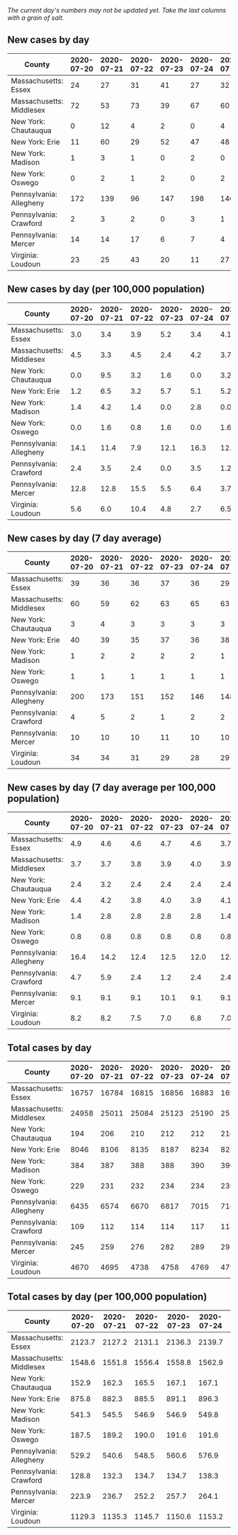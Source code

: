 _The current day's numbers may not be updated yet. Take the last columns with a grain of salt._
## New cases by day

| County | 2020-07-20 | 2020-07-21 | 2020-07-22 | 2020-07-23 | 2020-07-24 | 2020-07-25 | 2020-07-26 |
| --- | --- | --- | --- | --- | --- | --- | --- |
| Massachusetts: Essex | 24 | 27 | 31 | 41 | 27 | 32 |  |
| Massachusetts: Middlesex | 72 | 53 | 73 | 39 | 67 | 60 |  |
| New York: Chautauqua | 0 | 12 | 4 | 2 | 0 | 4 |  |
| New York: Erie | 11 | 60 | 29 | 52 | 47 | 48 |  |
| New York: Madison | 1 | 3 | 1 | 0 | 2 | 0 |  |
| New York: Oswego | 0 | 2 | 1 | 2 | 0 | 2 |  |
| Pennsylvania: Allegheny | 172 | 139 | 96 | 147 | 198 | 146 | 87 |
| Pennsylvania: Crawford | 2 | 3 | 2 | 0 | 3 | 1 |  |
| Pennsylvania: Mercer | 14 | 14 | 17 | 6 | 7 | 4 |  |
| Virginia: Loudoun | 23 | 25 | 43 | 20 | 11 | 27 | 24 |

## New cases by day (per 100,000 population)

| County | 2020-07-20 | 2020-07-21 | 2020-07-22 | 2020-07-23 | 2020-07-24 | 2020-07-25 | 2020-07-26 |
| --- | --- | --- | --- | --- | --- | --- | --- |
| Massachusetts: Essex | 3.0 | 3.4 | 3.9 | 5.2 | 3.4 | 4.1 |  |
| Massachusetts: Middlesex | 4.5 | 3.3 | 4.5 | 2.4 | 4.2 | 3.7 |  |
| New York: Chautauqua | 0.0 | 9.5 | 3.2 | 1.6 | 0.0 | 3.2 |  |
| New York: Erie | 1.2 | 6.5 | 3.2 | 5.7 | 5.1 | 5.2 |  |
| New York: Madison | 1.4 | 4.2 | 1.4 | 0.0 | 2.8 | 0.0 |  |
| New York: Oswego | 0.0 | 1.6 | 0.8 | 1.6 | 0.0 | 1.6 |  |
| Pennsylvania: Allegheny | 14.1 | 11.4 | 7.9 | 12.1 | 16.3 | 12.0 | 7.2 |
| Pennsylvania: Crawford | 2.4 | 3.5 | 2.4 | 0.0 | 3.5 | 1.2 |  |
| Pennsylvania: Mercer | 12.8 | 12.8 | 15.5 | 5.5 | 6.4 | 3.7 |  |
| Virginia: Loudoun | 5.6 | 6.0 | 10.4 | 4.8 | 2.7 | 6.5 | 5.8 |

## New cases by day (7 day average)

| County | 2020-07-20 | 2020-07-21 | 2020-07-22 | 2020-07-23 | 2020-07-24 | 2020-07-25 | 2020-07-26 |
| --- | --- | --- | --- | --- | --- | --- | --- |
| Massachusetts: Essex | 39 | 36 | 36 | 37 | 36 | 29 |  |
| Massachusetts: Middlesex | 60 | 59 | 62 | 63 | 65 | 63 |  |
| New York: Chautauqua | 3 | 4 | 3 | 3 | 3 | 3 |  |
| New York: Erie | 40 | 39 | 35 | 37 | 36 | 38 |  |
| New York: Madison | 1 | 2 | 2 | 2 | 2 | 1 |  |
| New York: Oswego | 1 | 1 | 1 | 1 | 1 | 1 |  |
| Pennsylvania: Allegheny | 200 | 173 | 151 | 152 | 146 | 148 | 141 |
| Pennsylvania: Crawford | 4 | 5 | 2 | 1 | 2 | 2 |  |
| Pennsylvania: Mercer | 10 | 10 | 10 | 11 | 10 | 10 |  |
| Virginia: Loudoun | 34 | 34 | 31 | 29 | 28 | 29 | 25 |

## New cases by day (7 day average per 100,000 population)

| County | 2020-07-20 | 2020-07-21 | 2020-07-22 | 2020-07-23 | 2020-07-24 | 2020-07-25 | 2020-07-26 |
| --- | --- | --- | --- | --- | --- | --- | --- |
| Massachusetts: Essex | 4.9 | 4.6 | 4.6 | 4.7 | 4.6 | 3.7 |  |
| Massachusetts: Middlesex | 3.7 | 3.7 | 3.8 | 3.9 | 4.0 | 3.9 |  |
| New York: Chautauqua | 2.4 | 3.2 | 2.4 | 2.4 | 2.4 | 2.4 |  |
| New York: Erie | 4.4 | 4.2 | 3.8 | 4.0 | 3.9 | 4.1 |  |
| New York: Madison | 1.4 | 2.8 | 2.8 | 2.8 | 2.8 | 1.4 |  |
| New York: Oswego | 0.8 | 0.8 | 0.8 | 0.8 | 0.8 | 0.8 |  |
| Pennsylvania: Allegheny | 16.4 | 14.2 | 12.4 | 12.5 | 12.0 | 12.2 | 11.6 |
| Pennsylvania: Crawford | 4.7 | 5.9 | 2.4 | 1.2 | 2.4 | 2.4 |  |
| Pennsylvania: Mercer | 9.1 | 9.1 | 9.1 | 10.1 | 9.1 | 9.1 |  |
| Virginia: Loudoun | 8.2 | 8.2 | 7.5 | 7.0 | 6.8 | 7.0 | 6.0 |

## Total cases by day

| County | 2020-07-20 | 2020-07-21 | 2020-07-22 | 2020-07-23 | 2020-07-24 | 2020-07-25 | 2020-07-26 |
| --- | --- | --- | --- | --- | --- | --- | --- |
| Massachusetts: Essex | 16757 | 16784 | 16815 | 16856 | 16883 | 16915 |  |
| Massachusetts: Middlesex | 24958 | 25011 | 25084 | 25123 | 25190 | 25250 |  |
| New York: Chautauqua | 194 | 206 | 210 | 212 | 212 | 216 |  |
| New York: Erie | 8046 | 8106 | 8135 | 8187 | 8234 | 8282 |  |
| New York: Madison | 384 | 387 | 388 | 388 | 390 | 390 |  |
| New York: Oswego | 229 | 231 | 232 | 234 | 234 | 236 |  |
| Pennsylvania: Allegheny | 6435 | 6574 | 6670 | 6817 | 7015 | 7161 | 7248 |
| Pennsylvania: Crawford | 109 | 112 | 114 | 114 | 117 | 118 |  |
| Pennsylvania: Mercer | 245 | 259 | 276 | 282 | 289 | 293 |  |
| Virginia: Loudoun | 4670 | 4695 | 4738 | 4758 | 4769 | 4796 | 4820 |

## Total cases by day (per 100,000 population)

| County | 2020-07-20 | 2020-07-21 | 2020-07-22 | 2020-07-23 | 2020-07-24 | 2020-07-25 | 2020-07-26 |
| --- | --- | --- | --- | --- | --- | --- | --- |
| Massachusetts: Essex | 2123.7 | 2127.2 | 2131.1 | 2136.3 | 2139.7 | 2143.8 |  |
| Massachusetts: Middlesex | 1548.6 | 1551.8 | 1556.4 | 1558.8 | 1562.9 | 1566.7 |  |
| New York: Chautauqua | 152.9 | 162.3 | 165.5 | 167.1 | 167.1 | 170.2 |  |
| New York: Erie | 875.8 | 882.3 | 885.5 | 891.1 | 896.3 | 901.5 |  |
| New York: Madison | 541.3 | 545.5 | 546.9 | 546.9 | 549.8 | 549.8 |  |
| New York: Oswego | 187.5 | 189.2 | 190.0 | 191.6 | 191.6 | 193.3 |  |
| Pennsylvania: Allegheny | 529.2 | 540.6 | 548.5 | 560.6 | 576.9 | 588.9 | 596.0 |
| Pennsylvania: Crawford | 128.8 | 132.3 | 134.7 | 134.7 | 138.3 | 139.4 |  |
| Pennsylvania: Mercer | 223.9 | 236.7 | 252.2 | 257.7 | 264.1 | 267.8 |  |
| Virginia: Loudoun | 1129.3 | 1135.3 | 1145.7 | 1150.6 | 1153.2 | 1159.7 | 1165.5 |
